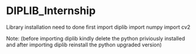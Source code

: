 # DIPLIB_Internship
Library installation need to done first
import diplib 
import numpy 
import cv2

Note: (before importing diplib kindly delete the python priviously installed and after importing diplib reinstall the python upgraded version)
